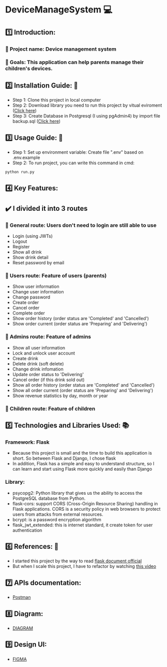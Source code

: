 # DeviceManageSystem :computer:

## :one: Introduction:
### :memo: Project name: Device management system
### :dart: Goals: This application can help parents manage their children's devices.

## :two: Installation Guide: :file_folder:
- Step 1: Clone this project in local computer
- Step 2: Download library you need to run this project by vitual eviroment ([Click here](https://github.com/hanamthai/manage-package-versions-in-python))
- Step 3: Create Database in Postgresql (I using pgAdmin4) by import file backup.sql ([Click here](https://www.youtube.com/watch?v=JFxY2qajjwA))

## :three: Usage Guide: :book: 
- Step 1: Set up environment variable: Create file ".env" based on .env.example
- Step 2: To run project, you can write this command in cmd:
```bash
python run.py
```

## :four: Key Features:
## :heavy_check_mark: I divided it into 3 routes
### :couple: General route: Users don't need to login are still able to use
- Login (using JWTs)
- Logout
- Register
- Show all drink
- Show drink detail
- Reset password by email
### :boy: Users route: Feature of users (parents)
- Show user information
- Change user information
- Change password
- Create order
- Cancel order
- Complete order
- Show order history (order status are 'Completed' and 'Cancelled')
- Show order current (order status are 'Preparing' and 'Delivering')
### :boy: Admins route: Feature of admins
- Show all user information
- Lock and unlock user account
- Create drink
- Delete drink (soft delete)
- Change drink infomation
- Update order status to 'Delivering'
- Cancel order (if this drink sold out)
- Show all order history (order status are 'Completed' and 'Cancelled')
- Show all order current (order status are 'Preparing' and 'Delivering')
- Show revenue statistics by day, month or year
### :boy: Children route: Feature of children

## :five: Technologies and Libraries Used: :books:
### Framework: Flask
- Because this project is small and the time to build this application is short. So between Flask and Django, I chose flask
- In addition, Flask has a simple and easy to understand structure, so I can learn and start using Flask more quickly and easily than Django
### Library:
- psycopg2: Python library that gives us the ability to access the PostgreSQL database from Python.
- flask-cors: support CORS (Cross-Origin Resource Sharing) handling in Flask applications. CORS is a security policy in web browsers to protect users from attacks from external resources.
- bcrypt: is a password encryption algorithm
- flask_jwt_extended: this is internet standard, it create token for user authentication

## :six: References: :notebook_with_decorative_cover:
- I started this project by the way to read [flask document official](https://flask.palletsprojects.com/en/2.2.x/)
- But when I scale this project, I have to refactor by watching [this video](https://www.youtube.com/watch?v=Wfx4YBzg16s&list=PL-osiE80TeTs4UjLw5MM6OjgkjFeUxCYH&index=12)

## :seven: APIs documentation: 
- [Postman](https://documenter.getpostman.com/view/21836660/2s93CGTGtg)

## :eight: Diagram:
- [DIAGRAM]([https://app.diagrams.net/#G1vMdpU-4lPApqw8HGCJUiXssT3Tkvx9ho](https://drive.google.com/file/d/1AiLl_kz9jkrUQPtZM0DK8T85UhhmoLfc/view?usp=share_link))

## :nine: Design UI:
- [FIGMA](https://www.figma.com/file/jX4vZYVWdz6aNG0L7PjOtR/Order-app?node-id=0-1&t=s7YSduKpxu5xV4hT-0)
